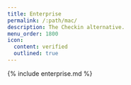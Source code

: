 ```yaml
---
title: Enterprise
permalink: /:path/mac/
description: The Checkin alternative.
menu_order: 1800
icon:
  content: verified
  outlined: true
---
```


{% include enterprise.md %}
